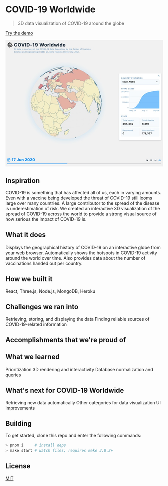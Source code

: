 # COVID-19 Worldwide
> 3D data visualization of COVID-19 around the globe

[Try the demo](http://covidglobe.herokuapp.com)

![screenshot of COVID-19 Worldwide](./covid-globe.jpg)

## Inspiration
COVID-19 is something that has affected all of us, each in varying amounts. Even with a vaccine being developed the threat of COVID-19 still looms large over many countries. A large contributor to the spread of the disease is underestimation of risk. We created an interactive 3D visualization of the spread of COVID-19 across the world to provide a strong visual source of how serious the impact of COVID-19 is.

## What it does
Displays the geographical history of COVID-19 on an interactive globe from your web browser. Automatically shows the hotspots in COVID-19 activity around the world over time. Also provides data about the number of vaccinations handed out per country.

## How we built it
React, Three.js, Node.js, MongoDB, Heroku

## Challenges we ran into
Retrieving, storing, and displaying the data
Finding reliable sources of COVID-19-related information

## Accomplishments that we're proud of


## What we learned
Prioritization
3D rendering and interactivity
Database normalization and queries

## What's next for COVID-19 Worldwide
Retrieving new data automatically
Other categories for data visualization
UI improvements

## Building
To get started, clone this repo and enter the following commands:
```sh
> pnpm i     # install deps
> make start # watch files; requires make 3.8.2+
```

## License
[MIT](https://opensource.org/licenses/MIT)
